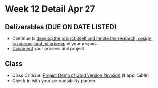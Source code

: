# Week 12 Detail Apr 27

## Deliverables \(DUE ON DATE LISTED\)

* Continue to [develop the project itself and iterate the research, design, resources, and milestones](../project_plan/) of your project.
* [Document](../pre-work/website.md) your process and project.

## Class

* Class Critique: [Project Demo of Gold Version Revision](../critiques-demos-presentations-and-exhibition/project_demo.md) \(if applicable\)
* Check-in with your accountability partner.

